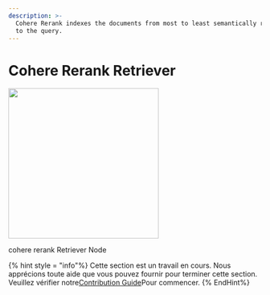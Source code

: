```yaml
---
description: >-
  Cohere Rerank indexes the documents from most to least semantically relevant
  to the query.
---
```


# Cohere Rerank Retriever

<gigne> <img src = "../../../. GitBook / Assets / Image (130) .png" alt = "" width = "299"> <figcaption> <p> cohere rerank Retriever Node </p> </gigcaption> </pigucial>

{% hint style = "info"%}
Cette section est un travail en cours. Nous apprécions toute aide que vous pouvez fournir pour terminer cette section. Veuillez vérifier notre[Contribution Guide](broken-reference)Pour commencer.
{% EndHint%}
